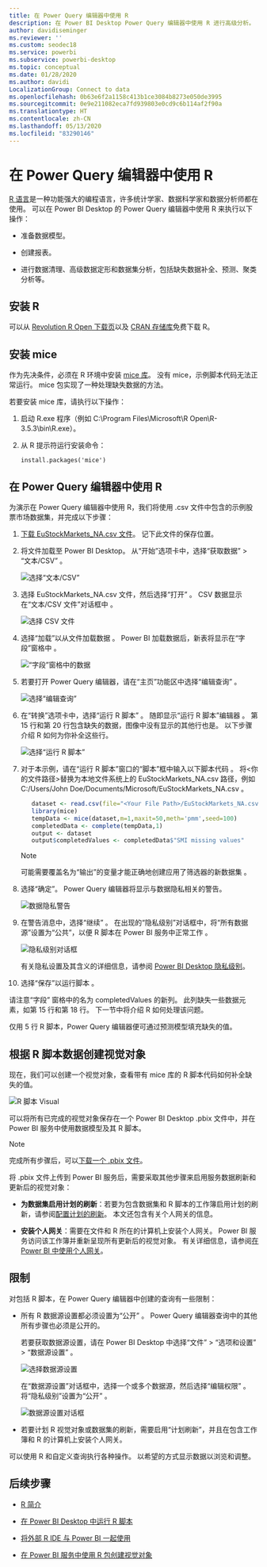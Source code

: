 ```yaml
---
title: 在 Power Query 编辑器中使用 R
description: 在 Power BI Desktop Power Query 编辑器中使用 R 进行高级分析。
author: davidiseminger
ms.reviewer: ''
ms.custom: seodec18
ms.service: powerbi
ms.subservice: powerbi-desktop
ms.topic: conceptual
ms.date: 01/28/2020
ms.author: davidi
LocalizationGroup: Connect to data
ms.openlocfilehash: 0b63e6f2a1158c413b1ce3084b8273e050de3995
ms.sourcegitcommit: 0e9e211082eca7fd939803e0cd9c6b114af2f90a
ms.translationtype: HT
ms.contentlocale: zh-CN
ms.lasthandoff: 05/13/2020
ms.locfileid: "83290146"
---
```

# <a name="use-r-in-power-query-editor"></a>在 Power Query 编辑器中使用 R

[R 语言](https://mran.microsoft.com/documents/what-is-r)是一种功能强大的编程语言，许多统计学家、数据科学家和数据分析师都在使用。 可以在 Power BI Desktop 的 Power Query 编辑器中使用 R 来执行以下操作：

* 准备数据模型。

* 创建报表。

* 进行数据清理、高级数据定形和数据集分析，包括缺失数据补全、预测、聚类分析等。  

## <a name="install-r"></a>安装 R

可以从 [Revolution R Open 下载页](https://mran.revolutionanalytics.com/download/)以及 [CRAN 存储库](https://cran.r-project.org/bin/windows/base/)免费下载 R。

## <a name="install-mice"></a>安装 mice

作为先决条件，必须在 R 环境中安装 [mice 库](https://www.rdocumentation.org/packages/mice/versions/3.5.0/topics/mice)。 没有 mice，示例脚本代码无法正常运行。 mice 包实现了一种处理缺失数据的方法。

若要安装 mice 库，请执行以下操作：

1. 启动 R.exe 程序（例如 C:\Program Files\Microsoft\R Open\R-3.5.3\bin\R.exe）。  

2. 从 R 提示符运行安装命令：

   ``` 
   install.packages('mice') 
   ```

## <a name="use-r-in-power-query-editor"></a>在 Power Query 编辑器中使用 R

为演示在 Power Query 编辑器中使用 R，我们将使用 .csv 文件中包含的示例股票市场数据集，并完成以下步骤：

1. [下载 EuStockMarkets_NA.csv 文件](https://download.microsoft.com/download/F/8/A/F8AA9DC9-8545-4AAE-9305-27AD1D01DC03/EuStockMarkets_NA.csv)。 记下此文件的保存位置。

1. 将文件加载至 Power BI Desktop。 从“开始”选项卡中，选择“获取数据” > “文本/CSV”    。

   ![选择“文本/CSV”](media/desktop-r-in-query-editor/r-in-query-editor_1.png)

1. 选择 EuStockMarkets_NA.csv 文件，然后选择“打开”  。 CSV 数据显示在“文本/CSV 文件”对话框中  。

   ![选择 CSV 文件](media/desktop-r-in-query-editor/r-in-query-editor_2.png)

1. 选择“加载”以从文件加载数据  。 Power BI 加载数据后，新表将显示在“字段”窗格中  。

   ![“字段”窗格中的数据](media/desktop-r-in-query-editor/r-in-query-editor_3.png)

1. 若要打开 Power Query 编辑器，请在“主页”功能区中选择“编辑查询”   。

   ![选择“编辑查询”](media/desktop-r-in-query-editor/r-in-query-editor_4.png)

1. 在“转换”选项卡中，选择“运行 R 脚本”   。 随即显示“运行 R 脚本”编辑器  。 第 15 行和第 20 行包含缺失的数据，图像中没有显示的其他行也是。 以下步骤介绍 R 如何为你补全这些行。

   ![选择“运行 R 脚本”](media/desktop-r-in-query-editor/r-in-query-editor_5d.png)

1. 对于本示例，请在“运行 R 脚本”窗口的“脚本”框中输入以下脚本代码   。 将&lt;你的文件路径&gt;替换为本地文件系统上的 EuStockMarkets_NA.csv 路径，例如 C:/Users/John Doe/Documents/Microsoft/EuStockMarkets_NA.csv  。

    ```r
       dataset <- read.csv(file="<Your File Path>/EuStockMarkets_NA.csv", header=TRUE, sep=",")
       library(mice)
       tempData <- mice(dataset,m=1,maxit=50,meth='pmm',seed=100)
       completedData <- complete(tempData,1)
       output <- dataset
       output$completedValues <- completedData$"SMI missing values"
    ```

    > [!NOTE]
    > 可能需要覆盖名为“输出”的变量才能正确地创建应用了筛选器的新数据集  。

7. 选择“确定”。  Power Query 编辑器将显示与数据隐私相关的警告。

   ![数据隐私警告](media/desktop-r-in-query-editor/r-in-query-editor_6.png)
8. 在警告消息中，选择“继续”  。 在出现的“隐私级别”对话框中，将“所有数据源”设置为“公共”，以便 R 脚本在 Power BI 服务中正常工作   。 

   ![隐私级别对话框](media/desktop-r-in-query-editor/r-in-query-editor_7.png)

   有关隐私设置及其含义的详细信息，请参阅 [Power BI Desktop 隐私级别](../admin/desktop-privacy-levels.md)。

 9. 选择“保存”以运行脚本  。 

   请注意“字段”  窗格中的名为 completedValues  的新列。 此列缺失一些数据元素，如第 15 行和第 18 行。 下一节中将介绍 R 如何处理该问题。

   仅用 5 行 R 脚本，Power Query 编辑器便可通过预测模型填充缺失的值。

## <a name="create-visuals-from-r-script-data"></a>根据 R 脚本数据创建视觉对象

现在，我们可以创建一个视觉对象，查看带有 mice 库的 R 脚本代码如何补全缺失的值。

![R 脚本 Visual](media/desktop-r-in-query-editor/r-in-query-editor_8a.png)

可以将所有已完成的视觉对象保存在一个 Power BI Desktop .pbix 文件中，并在 Power BI 服务中使用数据模型及其 R 脚本。

> [!NOTE]
> 完成所有步骤后，可以[下载一个 .pbix 文件](https://download.microsoft.com/download/F/8/A/F8AA9DC9-8545-4AAE-9305-27AD1D01DC03/Complete%20Values%20with%20R%20in%20PQ.pbix)。

将 .pbix 文件上传到 Power BI 服务后，需要采取其他步骤来启用服务数据刷新和更新后的视觉对象：  

* **为数据集启用计划的刷新**：若要为包含数据集和 R 脚本的工作簿启用计划的刷新，请参阅[配置计划的刷新](refresh-scheduled-refresh.md)。 本文还包含有关个人网关的信息。

* **安装个人网关**：需要在文件和 R 所在的计算机上安装个人网关。 Power BI 服务访问该工作簿并重新呈现所有更新后的视觉对象。 有关详细信息，请参阅[在 Power BI 中使用个人网关](service-gateway-personal-mode.md)。

## <a name="limitations"></a>限制

对包括 R 脚本，在 Power Query 编辑器中创建的查询有一些限制：

* 所有 R 数据源设置都必须设置为“公开”  。 Power Query 编辑器查询中的其他所有步骤也必须是公开的。 

   若要获取数据源设置，请在 Power BI Desktop 中选择“文件” > “选项和设置” > “数据源设置”    。

   ![选择数据源设置](media/desktop-r-in-query-editor/r-in-query-editor_9.png)

   在“数据源设置”对话框中，选择一个或多个数据源，然后选择“编辑权限”   。 将“隐私级别”设置为“公开”   。

   ![数据源设置对话框](media/desktop-r-in-query-editor/r-in-query-editor_10.png)  
  
* 若要计划 R 视觉对象或数据集的刷新，需要启用“计划刷新”，并且在包含工作簿和 R 的计算机上安装个人网关。 

可以使用 R 和自定义查询执行各种操作。 以希望的方式显示数据以浏览和调整。

## <a name="next-steps"></a>后续步骤

* [R 简介](https://mran.microsoft.com/documents/what-is-r) 

* [在 Power BI Desktop 中运行 R 脚本](desktop-r-scripts.md) 

* [将外部 R IDE 与 Power BI 一起使用](desktop-r-ide.md) 

* [在 Power BI 服务中使用 R 包创建视觉对象](service-r-packages-support.md)
